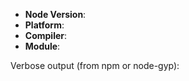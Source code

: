 -   **Node Version**:
-   **Platform**:
-   **Compiler**:
-   **Module**:

Verbose output (from npm or node-gyp):


